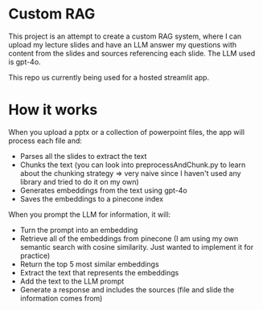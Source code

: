 # Custom RAG 

This project is an attempt to create a custom RAG system, where I can upload my lecture slides and have an LLM answer my questions with content from the slides and sources referencing each slide. The LLM used is gpt-4o. 

This repo us currently being used for a hosted streamlit app. 

# How it works 
 
 When you upload a pptx or a collection of powerpoint files, the app will process each file and:
 - Parses all the slides to extract the text 
 - Chunks the text (you can look into preprocessAndChunk.py to learn about the chunking strategy => very naive since I haven't used any library and tried to do it on my own)
 - Generates embeddings from the text using gpt-4o
 - Saves the embeddings to a pinecone index 
 
 When you prompt the LLM for information, it will:
 - Turn the prompt into an embedding 
 - Retrieve all of the embeddings from pinecone (I am using my own semantic search with cosine similarity. Just wanted to implement it for practice)
 - Return the top 5 most similar embeddings 
 - Extract the text that represents the embeddings 
 - Add the text to the LLM prompt
 - Generate a response and includes the sources (file and slide the information comes from)
